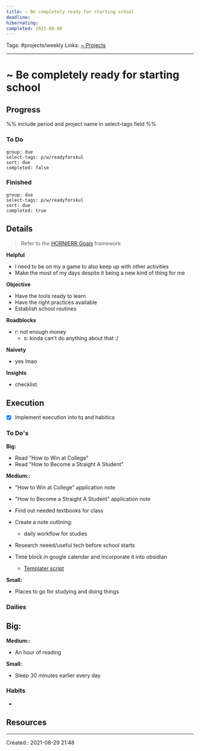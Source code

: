 ```yaml
---
title: ~ Be completely ready for starting school
deadline:
hibernating:
completed: 2021-09-08
---
```

Tags: #projects/weekly
Links: [~ Projects](out/~-projects.md)
___
# ~ Be completely ready for starting school
## Progress
%% include period and project name in select-tags field %%
### To Do
```tq
group: due
select-tags: p/w/readyforskul
sort: due
completed: false

```
### Finished
```tq
group: due
select-tags: p/w/readyforskul
sort: due
completed: true

```
## Details
> Refer to the [HORNIERR Goals](out/hornierr-goals.md) framework

**Helpful**
- I need to be on my a game to also keep up with other activities
- Make the most of my days despite it being a new kind of thing for me

**Objective**
- Have the tools ready to learn
- Have the right practices available
- Establish school routines

**Roadblocks**
- r: not enough money
	- s: kinda can't do anything about that :/

**Naivety**
- yes lmao

**Insights**
- checklist
## Execution
- [x] Implement execution into tq and habitica
### To Do's
**Big:**
- Read "How to Win at College"
- Read "How to Become a Straight A Student"

**Medium::**
- "How to Win at College" application note
- "How to Become a Straight A Student" application note
- Find out needed textbooks for class
- Create a note outlining:
	-  daily workflow for studies

- Research neeed/useful tech before school starts
- Time block in google calendar and incorporate it into obsidian
	- [Templater script](https://forum.obsidian.md/t/adding-your-google-calendar-agenda-to-your-daily-journal/16417/2)

**Small:**
- Places to go for studying and doing things
### Dailies
**Big:**
- 

**Medium::**
- An hour of reading

**Small:**
- Sleep 30 minutes earlier every day
### Habits
- 
## Resources

___
Created:: 2021-08-29 21:48
